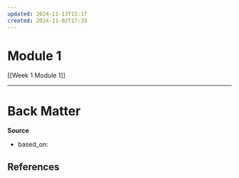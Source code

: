 ```yaml
---
updated: 2024-11-13T15:17
created: 2024-11-02T17:33
---
```

# Module 1
[[Week 1 Module 1]]

---
# Back Matter

**Source**
- based_on:

**References**
- 